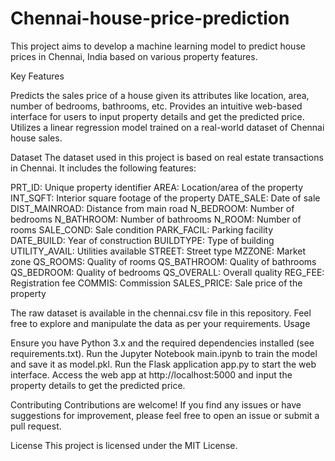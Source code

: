 # Chennai-house-price-prediction
This project aims to develop a machine learning model to predict house prices in Chennai, India based on various property features.

Key Features

Predicts the sales price of a house given its attributes like location, area, number of bedrooms, bathrooms, etc.
Provides an intuitive web-based interface for users to input property details and get the predicted price.
Utilizes a linear regression model trained on a real-world dataset of Chennai house sales.

Dataset
The dataset used in this project is based on real estate transactions in Chennai. It includes the following features:

PRT_ID: Unique property identifier
AREA: Location/area of the property
INT_SQFT: Interior square footage of the property
DATE_SALE: Date of sale
DIST_MAINROAD: Distance from main road
N_BEDROOM: Number of bedrooms
N_BATHROOM: Number of bathrooms
N_ROOM: Number of rooms
SALE_COND: Sale condition
PARK_FACIL: Parking facility
DATE_BUILD: Year of construction
BUILDTYPE: Type of building
UTILITY_AVAIL: Utilities available
STREET: Street type
MZZONE: Market zone
QS_ROOMS: Quality of rooms
QS_BATHROOM: Quality of bathrooms
QS_BEDROOM: Quality of bedrooms
QS_OVERALL: Overall quality
REG_FEE: Registration fee
COMMIS: Commission
SALES_PRICE: Sale price of the property

The raw dataset is available in the chennai.csv file in this repository. Feel free to explore and manipulate the data as per your requirements.
Usage

Ensure you have Python 3.x and the required dependencies installed (see requirements.txt).
Run the Jupyter Notebook main.ipynb to train the model and save it as model.pkl.
Run the Flask application app.py to start the web interface.
Access the web app at http://localhost:5000 and input the property details to get the predicted price.

Contributing
Contributions are welcome! If you find any issues or have suggestions for improvement, please feel free to open an issue or submit a pull request.

License
This project is licensed under the MIT License.
